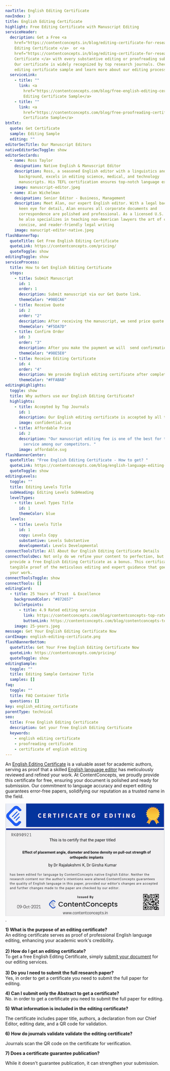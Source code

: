 ```yaml
---
navTitle: English Editing Certificate
navIndex: 3
title: English Editing Certificate
highlight: Free Editing Certificate with Manuscript Editing
serviceHeader:
  decription: Get a Free <a
    href="https://contentconcepts.in/blog/editing-certificate-for-research-papers/">English
    Editing Certificate </a>  or <a
    href="https://contentconcepts.in/blog/editing-certificate-for-research-papers/">Proofreading
    Certificate </a> with every substantive editing or proofreading submission.
    Our certificate is widely recognized by top research journals. Check our
    editing certificate sample and learn more about our editing process below
  serviceLink:
    - title: ""
      link: <a
        href="https://contentconcepts.com/blog/free-english-editing-certificate/">English
        Editing Certificate Sample</a>
    - title: ""
      link: <a
        href="https://contentconcepts.com/blog/free-proofreading-certificate/">Proofreading
        Certificate Sample</a>
btnTxt:
  quote: Get Certificate
  sample: Editing Sample
  editing: ""
editorSecTitle: Our Manuscript Editors
nativeEditorSecToggle: show
editorSecCards:
  - name: Ross Taylor
    designation: Native English & Manuscript Editor
    description: Ross, a seasoned English editor with a linguistics and engineering
      background, excels in editing science, medical, and technology
      manuscripts. His TEFL certification ensures top-notch language expertise
    image: manuscript-editor.jpeg
  - name: Alan Wichelman
    designation: Senior Editor - Business, Management
    description: Meet Alan, our expert English editor. With a legal background and a
      keen eye for detail, Alan ensures all corporate documents and
      correspondence are polished and professional. As a licensed U.S. attorney,
      he also specializes in teaching non-American lawyers the art of clear,
      concise, and reader-friendly legal writing
    image: manucript-editor-native.jpeg
flashBannerTop:
  quoteTitle: Get Free English Editing Certificate
  quoteLink: https://contentconcepts.com/pricing/
  quoteToggle: show
editingToggle: show
serviceProcess:
  title: How to Get English Editing Certificate
  steps:
    - title: Submit Manuscript
      id: 1
      order: 1
      description: Submit manuscript via our Get Quote link.
      themeColor: "#98ECA6"
    - title: Receive Quote
      id: 2
      order: "2"
      description: After receiving the manuscript, we send price quote.
      themeColor: "#F5DA7D"
    - title: Confirm Order
      id: 3
      order: "3"
      description: After you make the payment we will  send confirmation of the payment.
      themeColor: "#98E5E0"
    - title: Receive Editing Certificate
      id: 4
      order: "4"
      description: We provide English editing certificate after completing the edit.
      themeColor: "#FFABAB"
editingHighlights:
  toggle: show
  title: Why authors use our English Editing Certificate?
  highlights:
    - title: Accepted by Top Journals
      id: 1
      description: Our English editing certificate is accepted by all top journals.
      image: confidential.svg
    - title: Affordable Price
      id: 2
      description: "Our manuscript editing fee is one of the best for the top quality
        service among our competitors. "
      image: affordable.svg
flashBannerCenter:
  quoteTitle: "Free English Editing Certificate - How to get? "
  quoteLink: https://contentconcepts.com/blog/english-language-editing-certificate-for-manuscript-authors/
  quoteToggle: show
editingLevels:
  toggle: ""
  title: Editing Levels Title
  subHeading: Editing Levels SubHeading
  levelTypes:
    - title: Level Types Title
      id: 1
      themeColor: blue
  levels:
    - title: Levels Title
      id: 1
      copy: Levels Copy
      substantive: Levels Substantive
      developmental: Levels Developmental
connectToolsTitle: All About Our English Editing Certificate Details
connectToolsDec: Not only do we refine your content to perfection, but we also
  provide a free English Editing Certificate as a bonus. This certificate is a
  tangible proof of the meticulous editing and expert guidance that goes into
  your work.
connectToolsToggle: show
connectTools: []
editingCard:
  - title: 25 Years of Trust  & Excellence
    backgroundColor: "#872657"
    bulletpoints:
      - title: 4.9 Rated editing service
        link: https://contentconcepts.com/blog/contentconcepts-top-rated-academic-editing-and-proofreading-services/
        buttonLink: https://contentconcepts.com/blog/contentconcepts-top-rated-academic-editing-and-proofreading-services/
    image: 25-years.jpeg
message: Get Your English Editing Certificate Now
cardImage: english-editing-certificate.png
flashBannerBottom:
  quoteTitle: Get Your Free English Editing Certificate Now
  quoteLink: https://contentconcepts.com/pricing/
  quoteToggle: show
editingSample:
  toggle: ""
  title: Editing Sample Container Title
  samples: []
faq:
  toggle: ""
  title: FAQ Container Title
  questions: []
key: english_editing_certificate
parentType: technical
seo:
  title: Free English Editing Certificate
  description: Get your free English Editing Certificate
  keywords:
    - english editing certificate
    - proofreading certificate
    - certificate of english editing
---
```

An [English Editing Certificate](https://contentconcepts.com/blog/english-language-editing-certificate-for-manuscript-authors/) is a valuable asset for academic authors, serving as proof that a skilled [English language editor](https://contentconcepts.com/services/academic_editing/manuscript-editors/) has meticulously reviewed and refined your work. At ContentConcepts, we proudly provide this certificate for free, ensuring your document is polished and ready for submission. Our commitment to language accuracy and expert editing guarantees error-free papers, solidifying our reputation as a trusted name in the field.  

![English Editing Certificate Sample](english-editing-certificate.png "English Editing Certificate Sample").  



**1) What is the purpose of an editing certificate?**\
An editing certificate serves as proof of professional English language editing, enhancing your academic work's credibility.\
\
**2) How do I get an editing certificate?**\
To get a free English Editing Certificate, simply [submit your document](https://contentconcepts.in/pricing/) for our editing services.\
\
**3) D﻿o you I need to submit the full research paper?**\
Y﻿es, in order to get a certificate you need to submit the full paper for editing. 

**4﻿) Can I submit only the Abstract to get a certificate?**\
N﻿o. in order to get a certificate you need to submit the full paper for editing. 

**5﻿)**  **What information is included in the editing certificate?** 

The certificate includes paper title, authors, a declaration from our Chief Editor, editing date, and a QR code for validation.

**6﻿)**  **How do journals validate  validate the editing certificate?** 

 Journals scan the QR code on the certificate for verification.

**7﻿) Does a certificate guarantee publication?**

While it doesn't guarantee publication, it can strengthen your submission.